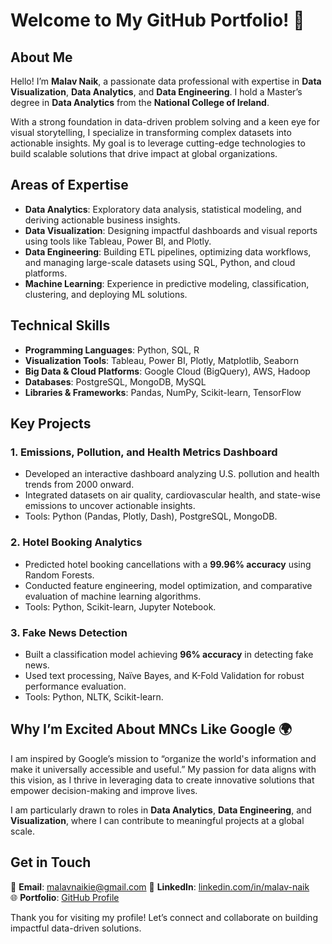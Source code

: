 # Welcome to My GitHub Portfolio! 👋  

## About Me  
Hello! I’m **Malav Naik**, a passionate data professional with expertise in **Data Visualization**, **Data Analytics**, and **Data Engineering**. I hold a Master’s degree in **Data Analytics** from the **National College of Ireland**.  

With a strong foundation in data-driven problem solving and a keen eye for visual storytelling, I specialize in transforming complex datasets into actionable insights. My goal is to leverage cutting-edge technologies to build scalable solutions that drive impact at global organizations.  

## Areas of Expertise  
- **Data Analytics**: Exploratory data analysis, statistical modeling, and deriving actionable business insights.  
- **Data Visualization**: Designing impactful dashboards and visual reports using tools like Tableau, Power BI, and Plotly.  
- **Data Engineering**: Building ETL pipelines, optimizing data workflows, and managing large-scale datasets using SQL, Python, and cloud platforms.  
- **Machine Learning**: Experience in predictive modeling, classification, clustering, and deploying ML solutions.  

## Technical Skills  
- **Programming Languages**: Python, SQL, R  
- **Visualization Tools**: Tableau, Power BI, Plotly, Matplotlib, Seaborn  
- **Big Data & Cloud Platforms**: Google Cloud (BigQuery), AWS, Hadoop  
- **Databases**: PostgreSQL, MongoDB, MySQL  
- **Libraries & Frameworks**: Pandas, NumPy, Scikit-learn, TensorFlow  

## Key Projects  
### 1. **Emissions, Pollution, and Health Metrics Dashboard**  
- Developed an interactive dashboard analyzing U.S. pollution and health trends from 2000 onward.  
- Integrated datasets on air quality, cardiovascular health, and state-wise emissions to uncover actionable insights.  
- Tools: Python (Pandas, Plotly, Dash), PostgreSQL, MongoDB.  

### 2. **Hotel Booking Analytics**  
- Predicted hotel booking cancellations with a **99.96% accuracy** using Random Forests.  
- Conducted feature engineering, model optimization, and comparative evaluation of machine learning algorithms.  
- Tools: Python, Scikit-learn, Jupyter Notebook.  

### 3. **Fake News Detection**  
- Built a classification model achieving **96% accuracy** in detecting fake news.  
- Used text processing, Naïve Bayes, and K-Fold Validation for robust performance evaluation.  
- Tools: Python, NLTK, Scikit-learn.  

## Why I’m Excited About MNCs Like Google 🌍  
I am inspired by Google’s mission to “organize the world's information and make it universally accessible and useful.” My passion for data aligns with this vision, as I thrive in leveraging data to create innovative solutions that empower decision-making and improve lives.  

I am particularly drawn to roles in **Data Analytics**, **Data Engineering**, and **Visualization**, where I can contribute to meaningful projects at a global scale.  

## Get in Touch  
📧 **Email**: malavnaikie@gmail.com 
💼 **LinkedIn**: [linkedin.com/in/malav-naik](#linkedin.com/in/malav-naik)  
🌐 **Portfolio**: [GitHub Profile](#)  

Thank you for visiting my profile! Let’s connect and collaborate on building impactful data-driven solutions. 
